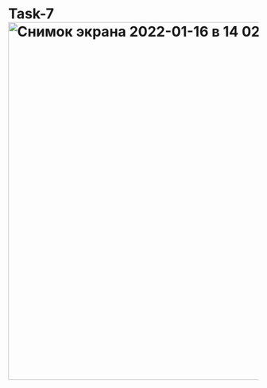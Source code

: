# Task-7<img width="720" alt="Снимок экрана 2022-01-16 в 14 02 13" src="https://user-images.githubusercontent.com/62994823/149657257-4d587b6f-514e-46b2-8cb5-4e545a076a1c.png">
